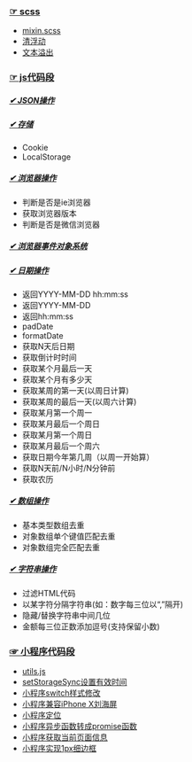 ### [☞ scss](https://github.com/staven630/code-segment/tree/master/scss)
* [mixin.scss](https://github.com/staven630/code-segment/blob/master/scss/mixin.scss.md)
* [清浮动](https://github.com/staven630/code-segment/blob/master/scss/%E6%B8%85%E6%B5%AE%E5%8A%A8.md)
* [文本溢出](https://github.com/staven630/code-segment/blob/master/scss/%E6%96%87%E6%9C%AC%E6%BA%A2%E5%87%BA.md)

### [☞ js代码段](https://github.com/staven630/code-segment/tree/master/JavaScript)
##### [✔ JSON操作](https://github.com/staven630/code-segment/blob/master/JavaScript/JSON%E6%93%8D%E4%BD%9C.md)

##### [✔ 存储](https://github.com/staven630/code-segment/blob/master/JavaScript/%E5%AD%98%E5%82%A8.md)
* Cookie
* LocalStorage

##### [✔ 浏览器操作](https://github.com/staven630/code-segment/blob/master/JavaScript/%E6%B5%8F%E8%A7%88%E5%99%A8%E6%93%8D%E4%BD%9C.md)
* 判断是否是ie浏览器
* 获取浏览器版本
* 判断是否是微信浏览器

##### [✔ 浏览器事件对象系统](https://github.com/staven630/code-segment/blob/master/JavaScript/%E6%B5%8F%E8%A7%88%E5%99%A8%E4%BA%8B%E4%BB%B6%E5%AF%B9%E8%B1%A1%E7%B3%BB%E7%BB%9F.md)


##### [✔ 日期操作](https://github.com/staven630/code-segment/blob/master/JavaScript/%E6%97%A5%E6%9C%9F%E6%93%8D%E4%BD%9C.md)
* 返回YYYY-MM-DD hh:mm:ss
* 返回YYYY-MM-DD
* 返回hh:mm:ss
* padDate
* formatDate
* 获取N天后日期
* 获取倒计时时间
* 获取某个月最后一天
* 获取某个月有多少天
* 获取某周的第一天(以周日计算)
* 获取某周的最后一天(以周六计算)
* 获取某月第一个周一
* 获取某月最后一个周日
* 获取某月第一个周日
* 获取某月最后一个周六
* 获取日期今年第几周（以周一开始算）
* 获取N天前/N小时/N分钟前
* 获取农历

##### [✔ 数组操作](https://github.com/staven630/code-segment/blob/master/JavaScript/%E6%95%B0%E7%BB%84%E6%93%8D%E4%BD%9C.md)
* 基本类型数组去重
* 对象数组单个键值匹配去重
* 对象数组完全匹配去重

##### [✔ 字符串操作](https://github.com/staven630/code-segment/blob/master/JavaScript/%E5%AD%97%E7%AC%A6%E4%B8%B2%E6%93%8D%E4%BD%9C.md)
* 过滤HTML代码
* 以某字符分隔字符串(如：数字每三位以“,”隔开)
* 隐藏/替换字符串中间几位
* 金额每三位正数添加逗号(支持保留小数)


### [☞ 小程序代码段](https://github.com/staven630/code-segment/tree/master/miniprogram)
* [utils.js](https://github.com/staven630/code-segment/blob/master/miniprogram/utils.js.md)
* [setStorageSync设置有效时间](https://github.com/staven630/code-segment/blob/master/miniprogram/setStorageSync%E8%AE%BE%E7%BD%AE%E6%9C%89%E6%95%88%E6%97%B6%E9%97%B4.md)
* [小程序switch样式修改](https://github.com/staven630/code-segment/blob/master/miniprogram/%E5%B0%8F%E7%A8%8B%E5%BA%8Fswitch%E6%A0%B7%E5%BC%8F%E4%BF%AE%E6%94%B9.md)
* [小程序兼容iPhone X刘海屏](https://github.com/staven630/code-segment/blob/master/miniprogram/%E5%B0%8F%E7%A8%8B%E5%BA%8F%E5%85%BC%E5%AE%B9iPhone%20X%E5%88%98%E6%B5%B7%E5%B1%8F.md)
* [小程序定位](https://github.com/staven630/code-segment/blob/master/miniprogram/%E5%B0%8F%E7%A8%8B%E5%BA%8F%E5%AE%9A%E4%BD%8D.md)
* [小程序异步函数转成promise函数](https://github.com/staven630/code-segment/blob/master/miniprogram/%E5%B0%8F%E7%A8%8B%E5%BA%8F%E5%BC%82%E6%AD%A5%E5%87%BD%E6%95%B0%E8%BD%AC%E6%88%90promise%E5%87%BD%E6%95%B0.md)
* [小程序获取当前页面信息](https://github.com/staven630/code-segment/blob/master/miniprogram/%E5%B0%8F%E7%A8%8B%E5%BA%8F%E8%8E%B7%E5%8F%96%E5%BD%93%E5%89%8D%E9%A1%B5%E9%9D%A2%E4%BF%A1%E6%81%AF.md)
* [小程序实现1px细边框](https://github.com/staven630/code-segment/blob/master/miniprogram/%E5%B0%8F%E7%A8%8B%E5%BA%8F%E5%AE%9E%E7%8E%B01px%E7%BB%86%E8%BE%B9%E6%A1%86.md)